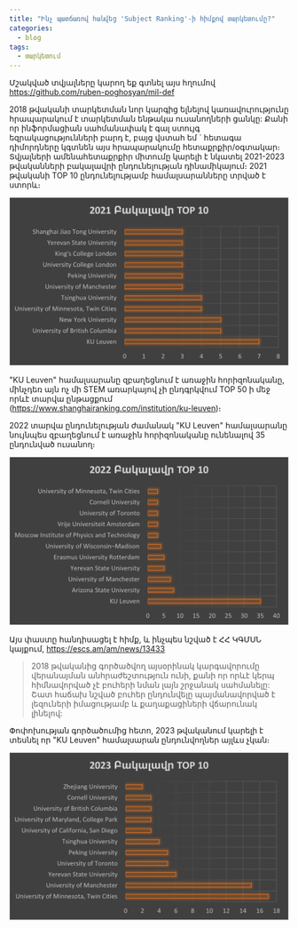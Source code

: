 ```yaml
---
title: "Ինչ պատճառով հանվեց 'Subject Ranking'-ի հիմքով տարկետումը?"
categories:
  - blog
tags:
  - տարկետում
---
```

Մշակված տվյալները կարող եք գտնել այս հղումով https://github.com/ruben-poghosyan/mil-def

2018 թվականի տարկետման նոր կարգից ելնելով կառավուրությունը հրապարակում է տարկետման ենթակա ուսանողների ցանկը: Քանի որ ինֆորմացիան սահմանափակ է գալ ստույգ եզրակացությունների բարդ է, բայց վստահ եմ ` հետագա դիմորդները կգտնեն այս հրապարակումը հետաքրքիր/օգտակար։ Տվյալների ամենահետաքրքիր միտումը կարելի է նկատել 2021-2023 թվականների բակալավրի ընդունելության դինամիկայում։ 2021 թվականի TOP 10 ընդունելությամբ համալսարանները տրված է ստորև։

![2021 Բակալավր](/assets/images/2021_bachelor_by_university.png)

"KU Leuven" համալսարանը զբաղեցնում է առաջին հորիզոնականը, մինչդեռ այն ոչ մի STEM առարկայով չի ընդգրկվում TOP 50 ի մեջ որևէ տարվա ընթացքում (https://www.shanghairanking.com/institution/ku-leuven)։

2022 տարվա ընդունելության ժամանակ "KU Leuven" համալսարանը նույնպես զբաղեցնում է առաջին հորիզոնականը ունենալով 35 ընդունված ուսանող։

![2022 Բակալավր](/assets/images/2022_bachelor_by_university.png)

Այս փաստը հանդիսացել է հիմք, և ինչպես նշված է ՀՀ ԿԳՄՍՆ կայքում, https://escs.am/am/news/13433
> 2018 թվականից գործածվող այսօրինակ կարգավորումը վերանայման անհրաժեշտություն ունի, քանի որ որևէ կերպ հիմնավորված չէ բուհերի նման լայն շրջանակ սահմանելը: Շատ հաճախ նշված բուհեր ընդունվելը պայմանավորված է լեզուների իմացությամբ և քաղաքացիների վճարունակ լինելով:

Փոփոխության գործածումից հետո, 2023 թվականում կարելի է տեսնել որ "KU Leuven" համալսարան ընդունվողներ այլևս չկան։

![2023 Բակալավր](/assets/images/2023_bachelor_by_university.png)


